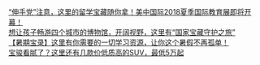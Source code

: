   
[“伸手党”注意，这里的留学宝藏随你拿！美中国际2018夏季国际教育展即将开幕！](http://www.dianyue.me/archives/192/m33hnmsaajbq3x50/)  
[想让孩子畅游四个城市的博物馆，开阔视野，这里有“国家宝藏守护之旅”](http://www.dianyue.me/archives/098/uu48kmqmxoqrwss6/)  
[【暑期宝录】这里有你需要的一切学习资源，让你这个暑假不再孤单！](http://www.dianyue.me/archives/482/owz5n0ra3t4mxxsl/)  
[宝骏看腻了？这里还有几款价低质高的SUV，最低5万起](http://www.dianyue.me/archives/612/9ueml3jecg9c937f/)